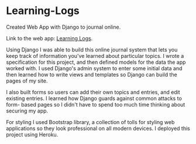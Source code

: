# Learning-Logs
Created Web App with Django to journal online.

Link to the web app: [Learning Logs](https://jeremy-learning-log.herokuapp.com/).

Using Django I was able to build this online journal system that lets you keep
track of information you've learned about particular topics. I wrote a
specification for this project, and then defined models for the data the app worked
with. I used Django's admin system to enter some initial data and then learned
how to write views and templates so Django can build the pages of my site.

I also built forms so users can add their own topics and entries, and edit
existing entries. I learned how Django guards against common attacks to form-
based pages so I didn't have to spend too much time thinking about securing
my app.

For styling I used Bootstrap library, a collection of tolls for styling web applications
so they look professional on all modern devices. I deployed this project using Heroku.
